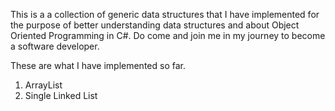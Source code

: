 This is a a collection of generic data structures that I have implemented for the purpose of better understanding data structures and about Object Oriented Programming in C#. Do come and join me in my journey to become a software developer.

These are what I have implemented so far.
1. ArrayList
2. Single Linked List
